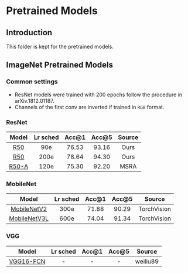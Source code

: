 # Pretrained Models

## Introduction

This folder is kept for the pretrained models.

## ImageNet Pretrained Models

### Common settings

- ResNet models were trained with 200 epochs follow the procedure in arXiv.1812.01187.
- Channels of the first conv are inverted if trained in ``RGB`` format.

### ResNet

| Model | Lr sched | Acc@1 | Acc@5 | Source |
| :---: | :------: | :---: | :---: | :----: |
| [R50](https://dragon.seetatech.com/download/seetadet/pretrained/R-50_in1k_cls90e.pkl) | 90e | 76.53 | 93.16 | Ours |
| [R50](https://dragon.seetatech.com/download/seetadet/pretrained/R-50_in1k_cls200e.pkl) | 200e | 78.64 | 94.30 | Ours |
| [R50-A](https://dragon.seetatech.com/download/seetadet/pretrained/R-50-A_in1k_cls120e.pkl) | 120e | 75.30 | 92.20 | MSRA |

### MobileNet

| Model | Lr sched | Acc@1 | Acc@5 | Source |
| :---: | :------: | :---: | :---: | :----: |
| [MobileNetV2](https://dragon.seetatech.com/download/seetadet/pretrained/MobileNetV2_in1k_cls300e.pkl) | 300e | 71.88 | 90.29 | TorchVision |
| [MobileNetV3L](https://dragon.seetatech.com/download/seetadet/pretrained/MobileNetV3L_in1k_cls600e.pkl) | 600e | 74.04 | 91.34 | TorchVision |

### VGG

| Model | Lr sched | Acc@1 | Acc@5 | Source |
| :---: | :------: | :---: | :---: | :----: |
| [VGG16-FCN](https://dragon.seetatech.com/download/seetadet/pretrained/VGG-16-FCN_in1k.pkl) | - | - | - | weiliu89 |

